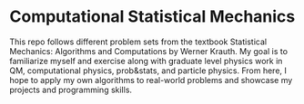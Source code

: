 # Computational Statistical Mechanics

This repo follows different problem sets from the textbook Statistical Mechanics: Algorithms and Computations by Werner Krauth. My goal is to familiarize myself and exercise along with graduate level physics work in QM, computational physics, prob&stats, and particle physics. From here, I hope to apply my own algorithms to real-world problems and showcase my projects and programming skills.
